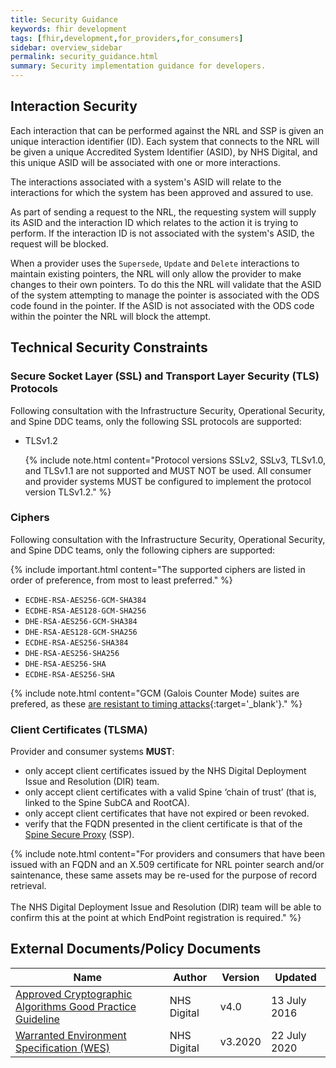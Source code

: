 ```yaml
---
title: Security Guidance
keywords: fhir development
tags: [fhir,development,for_providers,for_consumers]
sidebar: overview_sidebar
permalink: security_guidance.html
summary: Security implementation guidance for developers.
---
```


## Interaction Security

Each interaction that can be performed against the NRL and SSP is given an unique interaction identifier (ID). Each system that connects to the NRL will be given a unique Accredited System Identifier (ASID), by NHS Digital, and this unique ASID will be associated with one or more interactions.

The interactions associated with a system's ASID will relate to the interactions for which the system has been approved and assured to use.

As part of sending a request to the NRL, the requesting system will supply its ASID and the interaction ID which relates to the action it is trying to perform. If the interaction ID is not associated with the system's ASID, the request will be blocked.

When a provider uses the `Supersede`, `Update` and `Delete` interactions to maintain existing pointers, the NRL will only allow the provider to make changes to their own pointers. To do this the NRL will validate that the ASID of the system attempting to manage the pointer is associated with the ODS code found in the pointer. If the ASID is not associated with the ODS code within the pointer the NRL will block the attempt.

## Technical Security Constraints

### Secure Socket Layer (SSL) and Transport Layer Security (TLS) Protocols

Following consultation with the Infrastructure Security, Operational Security, and Spine DDC teams, only the following SSL protocols are supported:

- TLSv1.2

   {% include note.html content="Protocol versions SSLv2, SSLv3, TLSv1.0, and TLSv1.1 are not supported and MUST NOT be used. All consumer and provider systems MUST be configured to implement the protocol version TLSv1.2." %}

### Ciphers

Following consultation with the Infrastructure Security, Operational Security, and Spine DDC teams, only the following ciphers are supported:

{% include important.html content="The supported ciphers are listed in order of preference, from most to least preferred." %}

- `ECDHE-RSA-AES256-GCM-SHA384`
- `ECDHE-RSA-AES128-GCM-SHA256`
- `DHE-RSA-AES256-GCM-SHA384`
- `DHE-RSA-AES128-GCM-SHA256`
- `ECDHE-RSA-AES256-SHA384`
- `DHE-RSA-AES256-SHA256`
- `DHE-RSA-AES256-SHA`
- `ECDHE-RSA-AES256-SHA`

{% include note.html content="GCM (Galois Counter Mode) suites are prefered, as these [are resistant to timing attacks](https://www.digicert.com/ssl-support/ssl-enabling-perfect-forward-secrecy.htm){:target='_blank'}." %}

### Client Certificates (TLSMA)

Provider and consumer systems **MUST**:

- only accept client certificates issued by the NHS Digital Deployment Issue and Resolution (DIR) team.
- only accept client certificates with a valid Spine ‘chain of trust’ (that is, linked to the Spine SubCA and RootCA).
- only accept client certificates that have not expired or been revoked.
- verify that the FQDN presented in the client certificate is that of the [Spine Secure Proxy](https://developer.nhs.uk/apis/spine-core-1-0/ssp_implementation_guide.html) (SSP).

{% include note.html content="For providers and consumers that have been issued with an FQDN and an X.509 certificate for NRL pointer search and/or saintenance, these same assets may be re-used for the purpose of record retrieval.<br /><br />The NHS Digital Deployment Issue and Resolution (DIR) team will be able to confirm this at the point at which EndPoint registration is required." %}

## External Documents/Policy Documents

|Name|Author|Version|Updated|
|----|------|-------|-------|
|[Approved Cryptographic Algorithms Good Practice Guideline](http://webarchive.nationalarchives.gov.uk/20161021125701/http:/systems.digital.nhs.uk/infogov/security/infrasec/gpg/acs.pdf)|NHS Digital|v4.0|<time datetime="2016-07-13">13 July 2016</time>|
|[Warranted Environment Specification (WES)](https://digital.nhs.uk/services/spine/spine-technical-information-warranted-environment-specification-wes)|NHS Digital|v3.2020|<time datetime="2020-07-22">22 July 2020</time>|

